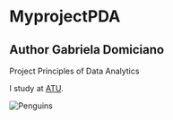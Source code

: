 # MyprojectPDA

## Author Gabriela Domiciano

Project  Principles of Data Analytics

I study at [ATU](https://www.atu.ie).


![Penguins](https://allisonhorst.github.io/palmerpenguins/reference/figures/lter_penguins.png)

